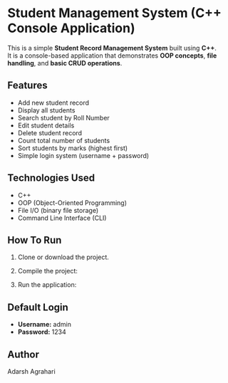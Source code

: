 # Student Management System (C++ Console Application)

This is a simple **Student Record Management System** built using **C++**.  
It is a console-based application that demonstrates **OOP concepts**, **file handling**, and **basic CRUD operations**.

## Features

- Add new student record
- Display all students
- Search student by Roll Number
- Edit student details
- Delete student record
- Count total number of students
- Sort students by marks (highest first)
- Simple login system (username + password)

## Technologies Used

- C++
- OOP (Object-Oriented Programming)
- File I/O (binary file storage)
- Command Line Interface (CLI)

## How To Run

1. Clone or download the project.

2. Compile the project:

3. Run the application:

## Default Login

- **Username:** admin  
- **Password:** 1234

## Author

Adarsh Agrahari

